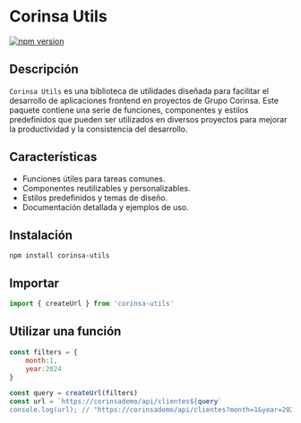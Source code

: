 # Corinsa Utils

[![npm version](https://badge.fury.io/js/rxjs.svg)](https://www.npmjs.com/package/corinsa-utils)

## Descripción

`Corinsa Utils` es una biblioteca de utilidades diseñada para facilitar
el desarrollo de aplicaciones frontend en proyectos de Grupo Corinsa.
Este paquete contiene una serie de funciones, componentes y estilos predefinidos
que pueden ser utilizados en diversos proyectos para mejorar la productividad y la consistencia del desarrollo.

## Características

- Funciones útiles para tareas comunes.
- Componentes reutilizables y personalizables.
- Estilos predefinidos y temas de diseño.
- Documentación detallada y ejemplos de uso.

## Instalación

```shell
npm install corinsa-utils
```

## Importar

```ts
import { createUrl } from 'corinsa-utils'
```

## Utilizar una función

```js
const filters = {
    month:1,
    year:2024
}

const query = createUrl(filters)
const url = `https://corinsademo/api/clientes${query` 
console.log(url); // "https://corinsademo/api/clientes?month=1&year=2024"
```
